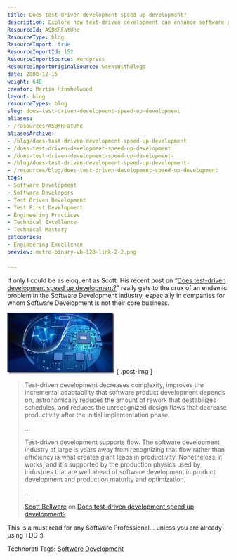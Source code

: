```yaml
---
title: Does test-driven development speed up development?
description: Explore how test-driven development can enhance software productivity by reducing complexity and rework. A must-read for software professionals!
ResourceId: ASBKRFatUhc
ResourceType: blog
ResourceImport: true
ResourceImportId: 152
ResourceImportSource: Wordpress
ResourceImportOriginalSource: GeeksWithBlogs
date: 2008-12-15
weight: 640
creator: Martin Hinshelwood
layout: blog
resourceTypes: blog
slug: does-test-driven-development-speed-up-development
aliases:
- /resources/ASBKRFatUhc
aliasesArchive:
- /blog/does-test-driven-development-speed-up-development
- /does-test-driven-development-speed-up-development
- /does-test-driven-development-speed-up-development-
- /blog/does-test-driven-development-speed-up-development-
- /resources/blog/does-test-driven-development-speed-up-development
tags:
- Software Development
- Software Developers
- Test Driven Development
- Test First Development
- Engineering Practices
- Technical Excellence
- Technical Mastery
categories:
- Engineering Excellence
preview: metro-binary-vb-128-link-2-2.png

---
```

If only I could be as eloquent as Scott. His recent post on “[Does test-driven development speed up development?](http://blog.scottbellware.com/2008/12/does-test-driven-development-speed-up.html)” really gets to the crux of an endemic problem in the Software Development industry, especially in companies for whom Software Development is not their core business.

[![](images/Doestestdrivendevelopmentspeedupdevelopm_CF47-iStock_000006327761XSmall_thumb-1-1.jpg)](http://blog.hinshelwood.com/files/2011/05/GWB-WindowsLiveWriter-Doestestdrivendevelopmentspeedupdevelopm_CF47-iStock_000006327761XSmall_2.jpg)
{ .post-img }

> Test-driven development decreases complexity, improves the incremental adaptability that software product development depends on, astronomically reduces the amount of rework that destabilizes schedules, and reduces the unrecognized design flaws that decrease productivity after the initial implementation phase.
>
> …
>
> Test-driven development supports flow. The software development industry at large is years away from recognizing that flow rather than efficiency is what creates giant leaps in productivity. Nonetheless, it works, and it's supported by the production physics used by industries that are well ahead of software development in product development and production maturity and optimization.
>
> …
>
> [Scott Bellware](http://blog.scottbellware.com/) on [Does test-driven development speed up development?](http://blog.scottbellware.com/2008/12/does-test-driven-development-speed-up.html)

This is a must read for any Software Professional… unless you are already using TDD :)

Technorati Tags: [Software Development](http://technorati.com/tags/Software+Development)
